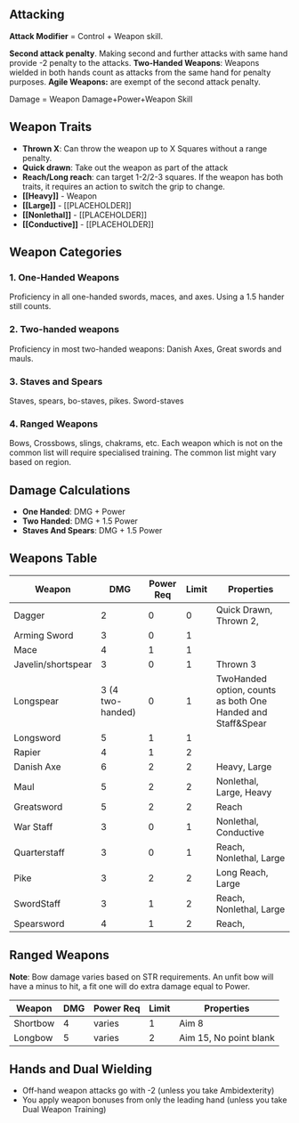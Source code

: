 ## Attacking

**Attack Modifier** = Control + Weapon skill.  

**Second attack penalty**. Making second and further attacks with same hand provide -2 penalty to the attacks. 
**Two-Handed Weapons**: Weapons wielded in both hands count as attacks from the same hand for penalty purposes. 
**Agile Weapons:** are exempt of the second attack penalty.

Damage = Weapon Damage+Power+Weapon Skill 
## Weapon Traits
- **Thrown X**: Can throw the weapon up to X Squares without a range penalty.
- **Quick drawn**: Take out the weapon as part of the attack
- **Reach/Long reach**: can target 1-2/2-3 squares. If the weapon has both traits, it requires an action to switch the grip to change.
- **[[Heavy]]** - Weapon 
- **[[Large]]** - [[PLACEHOLDER]]
- **[[Nonlethal]]** - [[PLACEHOLDER]]
- **[[Conductive]]** - [[PLACEHOLDER]]

## Weapon Categories

### 1. One-Handed Weapons
Proficiency in all one-handed swords, maces, and axes.
Using a 1.5 hander still counts.

### 2. Two-handed weapons
Proficiency in most two-handed weapons: Danish Axes, Great swords and mauls.

### 3. Staves and Spears
Staves, spears, bo-staves, pikes. Sword-staves

### 4. Ranged Weapons
Bows, Crossbows, slings, chakrams, etc.
Each weapon which is not on the common list will require specialised training.
The common list might vary based on region.

## Damage Calculations
- **One Handed**: DMG + Power
- **Two Handed**: DMG + 1.5 Power  
- **Staves And Spears**: DMG + 1.5 Power

## Weapons Table

| Weapon             | DMG              | Power Req | Limit | Properties                                                  |
| ------------------ | ---------------- | --------- | ----- | ----------------------------------------------------------- |
| Dagger             | 2                | 0         | 0     | Quick Drawn, Thrown 2,                                      |
| Arming Sword       | 3                | 0         | 1     |                                                             |
| Mace               | 4                | 1         | 1     |                                                             |
| Javelin/shortspear | 3                | 0         | 1     | Thrown 3                                                    |
| Longspear          | 3 (4 two-handed) | 0         | 1     | TwoHanded option, counts as both One Handed and Staff&Spear |
| Longsword          | 5                | 1         | 1     |                                                             |
| Rapier             | 4                | 1         | 2     |                                                             |
| Danish Axe         | 6                | 2         | 2     | Heavy, Large                                                |
| Maul               | 5                | 2         | 2     | Nonlethal, Large, Heavy                                     |
| Greatsword         | 5                | 2         | 2     | Reach                                                       |
| War Staff          | 3                | 0         | 1     | Nonlethal, Conductive                                       |
| Quarterstaff       | 3                | 0         | 1     | Reach, Nonlethal, Large                                     |
| Pike               | 3                | 2         | 2     | Long Reach, Large                                           |
| SwordStaff         | 3                | 1         | 2     | Reach, Nonlethal, Large                                     |
| Spearsword         | 4                | 1         | 2     | Reach,                                                      |

## Ranged Weapons

**Note**: Bow damage varies based on STR requirements. An unfit bow will have a minus to hit, a fit one will do extra damage equal to Power.

| Weapon | DMG | Power Req | Limit | Properties |
|---|---|---|---|---|
| Shortbow | 4 | varies | 1 | Aim 8 |
| Longbow | 5 | varies | 2 | Aim 15, No point blank |

## Hands and Dual Wielding
- Off-hand weapon attacks go with -2 (unless you take Ambidexterity)
- You apply weapon bonuses from only the leading hand (unless you take Dual Weapon Training)